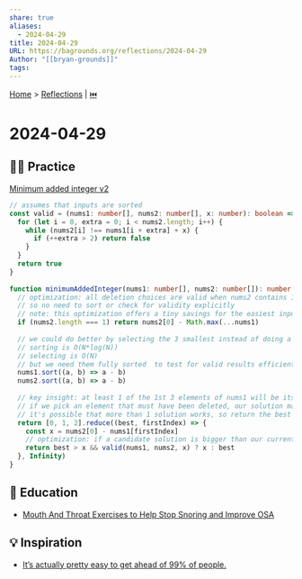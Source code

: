 ```yaml
---  
share: true  
aliases:  
  - 2024-04-29  
title: 2024-04-29  
URL: https://bagrounds.org/reflections/2024-04-29  
Author: "[[bryan-grounds]]"  
tags:   
---  
```

[Home](../index.md) > [Reflections](./index.md) | [⏮️](./2024-04-28.md)  
# 2024-04-29  
## 🏋🏻 Practice  
[Minimum added integer v2](https://leetcode.com/problems/find-the-integer-added-to-array-ii)  
```ts  
// assumes that inputs are sorted  
const valid = (nums1: number[], nums2: number[], x: number): boolean => {  
  for (let i = 0, extra = 0; i < nums2.length; i++) {  
    while (nums2[i] !== nums1[i + extra] + x) {  
      if (++extra > 2) return false  
    }  
  }  
  return true  
}  
  
function minimumAddedInteger(nums1: number[], nums2: number[]): number {  
  // optimization: all deletion choices are valid when nums2 contains 1 element  
  // so no need to sort or check for validity explicitly  
  // note: this optimization offers a tiny savings for the easiest inputs, so the cost if maintaining this code is probably greater than the value of keeping it  
  if (nums2.length === 1) return nums2[0] - Math.max(...nums1)  
  
  // we could do better by selecting the 3 smallest instead of doing a full sort  
  // sorting is O(N*log(N))  
  // selecting is O(N)  
  // but we need them fully sorted  to test for valid results efficiently  
  nums1.sort((a, b) => a - b)  
  nums2.sort((a, b) => a - b)  
  
  // key insight: at least 1 of the 1st 3 elements of nums1 will be its minimum after deleting 2 elements  
  // if we pick an element that must have been deleted, our solution may be invalid, so we test for validity  
  // it's possible that more than 1 solution works, so return the best valid solution  
  return [0, 1, 2].reduce((best, firstIndex) => {  
    const x = nums2[0] - nums1[firstIndex]  
    // optimization: if a candidate solution is bigger than our currently best valid solution, we won't use it, so don't waste time checking if it's valid  
    return best > x && valid(nums1, nums2, x) ? x : best  
  }, Infinity)  
}  
```  
  
## 🧠 Education  
- [Mouth And Throat Exercises to Help Stop Snoring and Improve OSA](../articles/mouth-and-throat-exercises-to-help-stop-snoring-and-improve-osa.md)  
  
## 💡 Inspiration  
- [It’s actually pretty easy to get ahead of 99% of people.](../videos/it-is-actually-pretty-easy-to-get-ahead-of-99-percent-of%20people.md)  
